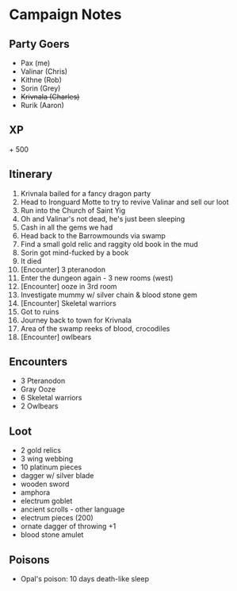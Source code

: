 # Campaign Notes

## Party Goers
* Pax (me) 
* Valinar (Chris)
* Kithne (Rob)
* Sorin (Grey)
* ~~Krivnala (Charles)~~
* Rurik (Aaron)

## XP
\+ 500

## Itinerary 
1. Krivnala bailed for a fancy dragon party
2. Head to Ironguard Motte to try to revive Valinar and sell our loot
3. Run into the Church of Saint Yig 
4. Oh and Valinar's not dead, he's just been sleeping
5. Cash in all the gems we had
6. Head back to the Barrowmounds via swamp
7. Find a small gold relic and raggity old book in the mud
8. Sorin got mind-fucked by a book
9. It died
10. [Encounter] 3 pteranodon 
11. Enter the dungeon again - 3 new rooms (west)
12. [Encounter] ooze in 3rd room
13. Investigate mummy w/ silver chain & blood stone gem 
14. [Encounter] Skeletal warriors
15. Got to ruins
16. Journey back to town for Krivnala
17. Area of the swamp reeks of blood, crocodiles
18. [Encounter] owlbears

## Encounters
* 3 Pteranodon
* Gray Ooze
* 6 Skeletal warriors
* 2 Owlbears

## Loot
* 2 gold relics 
* 3 wing webbing 
* 10 platinum pieces 
* dagger w/ silver blade
* wooden sword
* amphora
* electrum goblet
* ancient scrolls - other language
* electrum pieces (200)
* ornate dagger of throwing +1
* blood stone amulet

## Poisons
* Opal's poison: 10 days death-like sleep